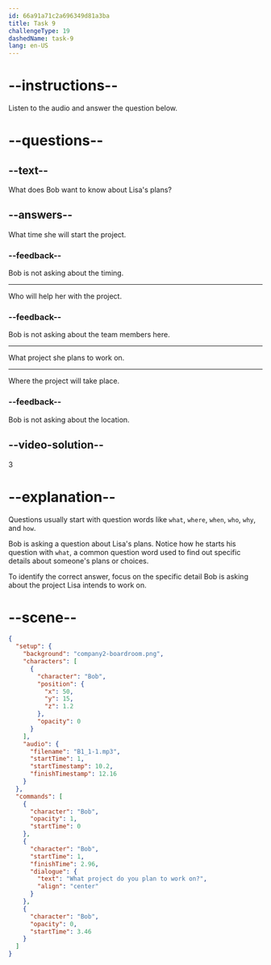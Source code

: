 ```yaml
---
id: 66a91a71c2a696349d81a3ba
title: Task 9
challengeType: 19
dashedName: task-9
lang: en-US
---
```


<!--
AUDIO REFERENCE:
Bob: What project do you plan to work on?
-->

# --instructions--

Listen to the audio and answer the question below.

# --questions--

## --text--

What does Bob want to know about Lisa's plans?

## --answers--

What time she will start the project.

### --feedback--

Bob is not asking about the timing. 

---

Who will help her with the project.

### --feedback--

Bob is not asking about the team members here. 

---

What project she plans to work on.

---

Where the project will take place.

### --feedback--

Bob is not asking about the location.

## --video-solution--

3


# --explanation--

Questions usually start with question words like `what`, `where`, `when`, `who`, `why`, and `how`.

Bob is asking a question about Lisa's plans. Notice how he starts his question with `what`, a common question word used to find out specific details about someone's plans or choices. 

To identify the correct answer, focus on the specific detail Bob is asking about the project Lisa intends to work on.

# --scene--

```json
{
  "setup": {
    "background": "company2-boardroom.png",
    "characters": [
      {
        "character": "Bob",
        "position": {
          "x": 50,
          "y": 15,
          "z": 1.2
        },
        "opacity": 0
      }
    ],
    "audio": {
      "filename": "B1_1-1.mp3",
      "startTime": 1,
      "startTimestamp": 10.2,
      "finishTimestamp": 12.16
    }
  },
  "commands": [
    {
      "character": "Bob",
      "opacity": 1,
      "startTime": 0
    },
    {
      "character": "Bob",
      "startTime": 1,
      "finishTime": 2.96,
      "dialogue": {
        "text": "What project do you plan to work on?",
        "align": "center"
      }
    },
    {
      "character": "Bob",
      "opacity": 0,
      "startTime": 3.46
    }
  ]
}
```
